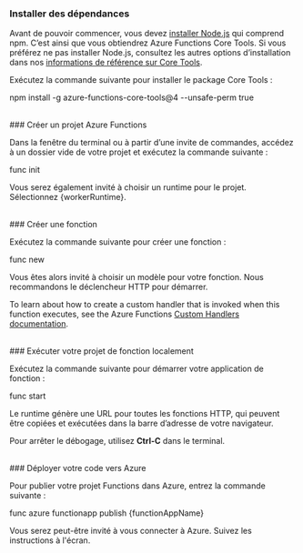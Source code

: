 ### <a name="install-dependencies"></a>Installer des dépendances

Avant de pouvoir commencer, vous devez <a href="https://go.microsoft.com/fwlink/?linkid=2016195" target="_blank">installer Node.js</a> qui comprend npm. C’est ainsi que vous obtiendrez Azure Functions Core Tools. Si vous préférez ne pas installer Node.js, consultez les autres options d’installation dans nos <a href="https://go.microsoft.com/fwlink/?linkid=2016192" target="_blank">informations de référence sur Core Tools</a>.

Exécutez la commande suivante pour installer le package Core Tools :

<MarkdownHighlighter>npm install -g azure-functions-core-tools@4 --unsafe-perm true</MarkdownHighlighter>

<br/>
### <a name="create-an-azure-functions-project"></a>Créer un projet Azure Functions

Dans la fenêtre du terminal ou à partir d’une invite de commandes, accédez à un dossier vide de votre projet et exécutez la commande suivante :

<MarkdownHighlighter>func init</MarkdownHighlighter>

Vous serez également invité à choisir un runtime pour le projet. Sélectionnez {workerRuntime}.

<br/>
### <a name="create-a-function"></a>Créer une fonction

Exécutez la commande suivante pour créer une fonction :

<MarkdownHighlighter>func new</MarkdownHighlighter>

Vous êtes alors invité à choisir un modèle pour votre fonction. Nous recommandons le déclencheur HTTP pour démarrer.

<StackInstructions customStack={true}>To learn about how to create a custom handler that is invoked when this function executes, see the Azure Functions <a href="https://go.microsoft.com/fwlink/?linkid=2138621" target="_blank">Custom Handlers documentation</a>.</StackInstructions>

<br/>
### <a name="run-your-function-project-locally"></a>Exécuter votre projet de fonction localement

Exécutez la commande suivante pour démarrer votre application de fonction :

<MarkdownHighlighter>func start</MarkdownHighlighter>

Le runtime génère une URL pour toutes les fonctions HTTP, qui peuvent être copiées et exécutées dans la barre d’adresse de votre navigateur.

Pour arrêter le débogage, utilisez **Ctrl-C** dans le terminal.

<br/>
### <a name="deploy-your-code-to-azure"></a>Déployer votre code vers Azure

Pour publier votre projet Functions dans Azure, entrez la commande suivante :

<MarkdownHighlighter>func azure functionapp publish {functionAppName}</MarkdownHighlighter>

Vous serez peut-être invité à vous connecter à Azure. Suivez les instructions à l'écran.
